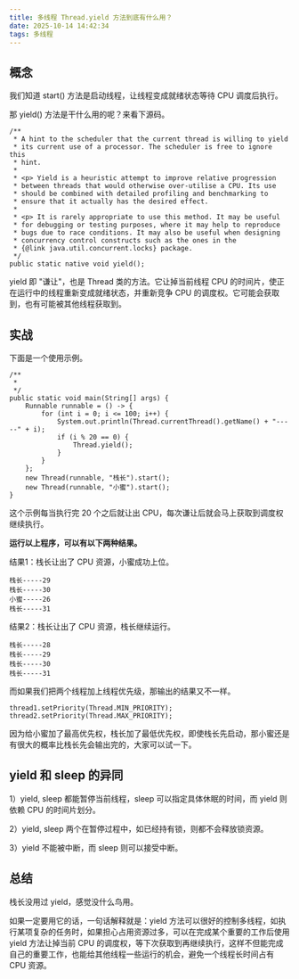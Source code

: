 ```yaml
---
title: 多线程 Thread.yield 方法到底有什么用？
date: 2025-10-14 14:42:34
tags: 多线程
---
```


## 概念

我们知道 start() 方法是启动线程，让线程变成就绪状态等待 CPU 调度后执行。

那 yield() 方法是干什么用的呢？来看下源码。

```
/**
 * A hint to the scheduler that the current thread is willing to yield
 * its current use of a processor. The scheduler is free to ignore this
 * hint.
 *
 * <p> Yield is a heuristic attempt to improve relative progression
 * between threads that would otherwise over-utilise a CPU. Its use
 * should be combined with detailed profiling and benchmarking to
 * ensure that it actually has the desired effect.
 *
 * <p> It is rarely appropriate to use this method. It may be useful
 * for debugging or testing purposes, where it may help to reproduce
 * bugs due to race conditions. It may also be useful when designing
 * concurrency control constructs such as the ones in the
 * {@link java.util.concurrent.locks} package.
 */
public static native void yield();
```

yield 即 "谦让"，也是 Thread 类的方法。它让掉当前线程 CPU 的时间片，使正在运行中的线程重新变成就绪状态，并重新竞争 CPU 的调度权。它可能会获取到，也有可能被其他线程获取到。

## 实战

下面是一个使用示例。

```
/**
 * 
 */
public static void main(String[] args) {
	Runnable runnable = () -> {
		for (int i = 0; i <= 100; i++) {
			System.out.println(Thread.currentThread().getName() + "-----" + i);
			if (i % 20 == 0) {
				Thread.yield();
			}
		}
	};
	new Thread(runnable, "栈长").start();
    new Thread(runnable, "小蜜").start();
}
```

这个示例每当执行完 20 个之后就让出 CPU，每次谦让后就会马上获取到调度权继续执行。

**运行以上程序，可以有以下两种结果。**

结果1：栈长让出了 CPU 资源，小蜜成功上位。

```
栈长-----29
栈长-----30
小蜜-----26
栈长-----31
```

结果2：栈长让出了 CPU 资源，栈长继续运行。

```
栈长-----28
栈长-----29
栈长-----30
栈长-----31
```

而如果我们把两个线程加上线程优先级，那输出的结果又不一样。

```
thread1.setPriority(Thread.MIN_PRIORITY);
thread2.setPriority(Thread.MAX_PRIORITY);
```

因为给小蜜加了最高优先权，栈长加了最低优先权，即使栈长先启动，那小蜜还是有很大的概率比栈长先会输出完的，大家可以试一下。

## yield 和 sleep 的异同

1）yield, sleep 都能暂停当前线程，sleep 可以指定具体休眠的时间，而 yield 则依赖 CPU 的时间片划分。

2）yield, sleep 两个在暂停过程中，如已经持有锁，则都不会释放锁资源。

3）yield 不能被中断，而 sleep 则可以接受中断。

## 总结 

栈长没用过 yield，感觉没什么鸟用。

如果一定要用它的话，一句话解释就是：yield 方法可以很好的控制多线程，如执行某项复杂的任务时，如果担心占用资源过多，可以在完成某个重要的工作后使用 yield 方法让掉当前 CPU 的调度权，等下次获取到再继续执行，这样不但能完成自己的重要工作，也能给其他线程一些运行的机会，避免一个线程长时间占有 CPU 资源。



